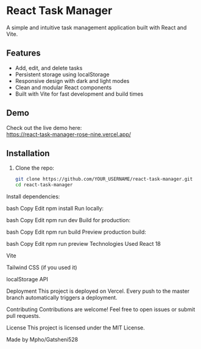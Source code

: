 # React Task Manager

A simple and intuitive task management application built with React and Vite.

## Features

- Add, edit, and delete tasks
- Persistent storage using localStorage
- Responsive design with dark and light modes
- Clean and modular React components
- Built with Vite for fast development and build times

## Demo

Check out the live demo here:  
https://react-task-manager-rose-nine.vercel.app/

## Installation

1. Clone the repo:

   ```bash
   git clone https://github.com/YOUR_USERNAME/react-task-manager.git
   cd react-task-manager
Install dependencies:

bash
Copy
Edit
npm install
Run locally:

bash
Copy
Edit
npm run dev
Build for production:

bash
Copy
Edit
npm run build
Preview production build:

bash
Copy
Edit
npm run preview
Technologies Used
React 18

Vite

Tailwind CSS (if you used it)

localStorage API

Deployment
This project is deployed on Vercel. Every push to the master branch automatically triggers a deployment.

Contributing
Contributions are welcome! Feel free to open issues or submit pull requests.

License
This project is licensed under the MIT License.

Made by Mpho/Gatsheni528
